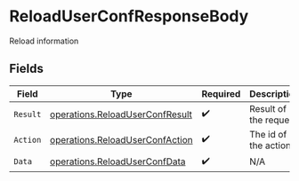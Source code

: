 # ReloadUserConfResponseBody

Reload information


## Fields

| Field                                                                              | Type                                                                               | Required                                                                           | Description                                                                        |
| ---------------------------------------------------------------------------------- | ---------------------------------------------------------------------------------- | ---------------------------------------------------------------------------------- | ---------------------------------------------------------------------------------- |
| `Result`                                                                           | [operations.ReloadUserConfResult](../../models/operations/reloaduserconfresult.md) | :heavy_check_mark:                                                                 | Result of the request                                                              |
| `Action`                                                                           | [operations.ReloadUserConfAction](../../models/operations/reloaduserconfaction.md) | :heavy_check_mark:                                                                 | The id of the action                                                               |
| `Data`                                                                             | [operations.ReloadUserConfData](../../models/operations/reloaduserconfdata.md)     | :heavy_check_mark:                                                                 | N/A                                                                                |